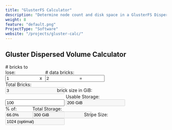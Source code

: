 ```yaml
---
title: "GlusterFS Calculator"
description: "Determine node count and disk space in a GlusterFS Dispersed volume."
weight: 8
feature: "default.png"
ProjectType: "Software"
website: "/projects/gluster-calc/"
---
```


<style type="text/css">

	#gluster-calc-form{
		width: 80%;
	}

	#parityBricks{
		display: inline-block;
		width: 24%;
	}

	span.first-row{
		display: inline-block;
		width: 5%;
		text-align: center;
	}

	#dataBricks{
		display: inline-block;
		width: 24%;
	}

	#totalBricks{
		display: inline-block;
		width: 39%;
	}

	#usableStorage{
		display: inline-block;
		width: 39%;
	}

	#percentStorage{
		display: inline-block;
		width: 20%;
	}

	#totalStorage{
		display: inline-block;
		width: 39%;
	}

	#gluster-calc-form :disabled{
		color: black;
	}
</style>

<h2>Gluster Dispersed Volume Calculator</h2>

<form id="gluster-calc-form">
	<label id="parityBricks"># bricks to lose:
		<input type="text" value="1" />
	</label>
	<span class="first-row">x</span>
	<label id="dataBricks"># data bricks:
		<input type="text" value="2" />
	</label>
	<span class="first-row">=</span>
	<label id="totalBricks">Total Bricks:
		<input type="text" value="3" disabled />
	</label>
	<label id="brickSize">brick size in GiB:
		<input type="text" value="100" />
	</label>
	<label id="usableStorage">Usable Storage:
		<input type="text" value="200 GiB" disabled />
	</label>
	<label id="percentStorage">% of:
		<input type="text" value="66.0%" disabled />
	</label>
	<label id="totalStorage">Total Storage:
		<input type="text" value="300 GiB" disabled />
	</label>
	<label id="stripeSize">Stripe Size:
		<input type="text" value="1024 (optimal)" disabled />
	</label>
</form>

<script src="gluster-calc.js"></script>

<script type="text/JavaScript">

$( "#gluster-calc-form" ).change( function( event ){

	event.preventDefault();

	parityBricks = Number( $( "#parityBricks input" ).val());
	dataBricks = Number( $( "#dataBricks input" ).val());
	brickSize = Number( $( "#brickSize input" ).val());

	if( parityBricks <= 0 ){

		alert( "# of to lose bricks needs to be higher than 0!" );
		return;
	}

	totalBricks = calcTotalBricks( parityBricks, dataBricks );
	dataBricks = calcDataBricks( parityBricks, totalBricks );
	usableStorage = dvCalcUsableStorage( brickSize, dataBricks );
	totalStorage = dvCalcTotalStorage( brickSize, totalBricks );
	percSize = dvCalcStoragePercent( brickSize, dataBricks, totalBricks );
	stripeSize = calcStripeSize( dataBricks );

	$( "#dataBricks input" ).val( dataBricks );
	$( "#totalBricks input" ).val( totalBricks );
	$( "#usableStorage input" ).val( usableStorage );
	$( "#percentStorage input" ).val( percSize );
	$( "#totalStorage input" ).val( totalStorage );
	$( "#stripeSize input" ).val( stripeSize );

});

</script>
